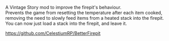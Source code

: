 A Vintage Story mod to improve the firepit's behaviour.  
Prevents the game from resetting the temperature after each item cooked, removing the need to slowly feed items from a heated stack into the firepit. You can now just load a stack into the firepit, and leave it.

https://github.com/CelestiumRP/BetterFirepit
